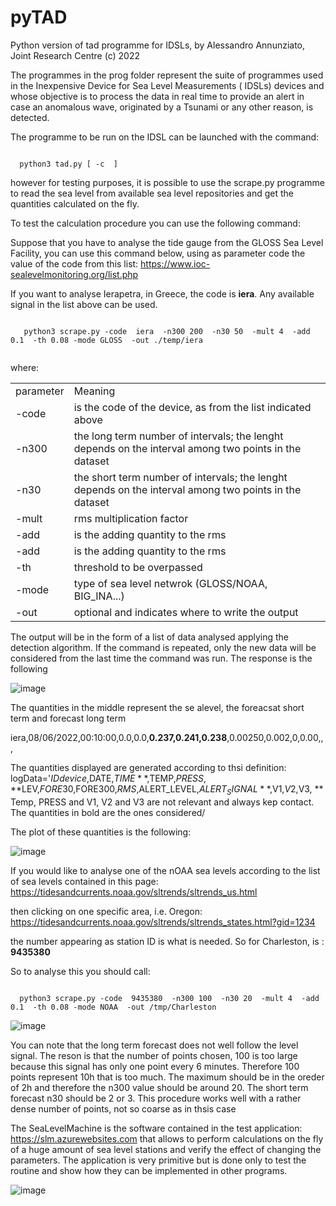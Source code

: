 # pyTAD
Python version of tad programme for IDSLs, by Alessandro Annunziato, Joint Research Centre
(c)  2022

The programmes in the prog folder represent the suite of programmes used in the Inexpensive Device for Sea Level Measurements ( IDSLs) devices and whose objective is to process the data in real time to provide an alert in case an anomalous wave, originated by a Tsunami or any other reason, is detected. 

The programme to be run on the IDSL can be launched with the command:

<code>
  python3 tad.py [ -c  <path of the configuration file>]
</code>

  
however for testing purposes, it is possible to use the scrape.py programme to read the sea level from available sea level repositories and get the quantities calculated on the fly.

To test the calculation procedure you can use the following command:
  
 Suppose that you have to analyse the tide gauge from the GLOSS Sea Level Facility,  you can use this command below, using as parameter  code  the value of the code from this list:
  https://www.ioc-sealevelmonitoring.org/list.php 
  
  If you want to analyse Ierapetra, in Greece, the code is <b>iera</b>.  Any available signal in the list above can be used.
  
  <code>
   python3 scrape.py -code  iera  -n300 200  -n30 50  -mult 4  -add 0.1  -th 0.08 -mode GLOSS  -out ./temp/iera
  </code>
  
  where:
  <table>
    <tr><td>parameter</td><td>Meaning</td></tr>
    <tr><td>-code</td><td>is the code of the device,  as from the list indicated above</td></tr>    
    <tr><td>-n300</td><td>the long term number of intervals; the lenght depends on the interval among two points in the dataset</td></tr>    
    <tr><td>-n30</td><td>the short term number of intervals; the lenght depends on the interval among two points in the dataset</td></tr>    
    <tr><td>-mult</td><td>rms multiplication factor</td></tr>    
    <tr><td>-add</td><td>is the adding quantity to the rms</td></tr>    
    <tr><td>-add</td><td>is the adding quantity to the rms</td></tr>    
    <tr><td>-th</td><td>threshold  to be overpassed</td></tr>    
    <tr><td>-mode</td><td>type of sea level netwrok  (GLOSS/NOAA, BIG_INA...)</td></tr>        
    <tr><td>-out</td><td>optional and indicates where to write the output</td></tr>            
  </table>
  
The output will be in the form of a list of data analysed applying the detection algorithm.  If the command is repeated, only the new data will be considered from the last time the command was run.  The response is the following 
  
  ![image](https://user-images.githubusercontent.com/10267112/172593612-b56043eb-2e96-420f-aafd-52ea1da71518.png)

  The quantities in the middle represent the se alevel,  the foreacsat short term and forecast long term
  
  iera,08/06/2022,00:10:00,0.0,0.0,**0.237,0.241,0.238**,0.00250,0.002,0,0.00,,,
  
  The quantities displayed are generated according to thsi definition:
  logData='$IDdevice,$DATE,$TIME**,$TEMP,$PRESS,**$LEV,$FORE30,$FORE300,$RMS,$ALERT_LEVEL,$ALERT_SIGNAL**,$V1,$V2,$V3,
**  
  Temp, PRESS and V1, V2 and V3 are not relevant and always kep contact. The quantities in bold are the ones considered/
  
  The plot of these quantities is the following:
  
  ![image](https://user-images.githubusercontent.com/10267112/172593417-7a97ba45-50f3-4ccb-af62-54f346ef1837.png)
  
  If you would like to analyse one of the nOAA sea levels according to the list of sea levels  contained in this page:
  https://tidesandcurrents.noaa.gov/sltrends/sltrends_us.html
  
  then clicking on  one specific area, i.e. Oregon:
  https://tidesandcurrents.noaa.gov/sltrends/sltrends_states.html?gid=1234
  
  the number appearing as station ID is what is needed.  So  for Charleston, is :  **9435380**
  
  So to analyse this you should call:
  
<code>
  python3 scrape.py -code  9435380  -n300 100  -n30 20  -mult 4  -add 0.1  -th 0.08 -mode NOAA  -out /tmp/Charleston
</code>
  
  ![image](https://user-images.githubusercontent.com/10267112/172599427-39374fb1-7caf-487c-832d-21520faf8996.png)

You can note that the long term forecast does not well follow the level signal. The reson is that the number of points chosen, 100 is too large because this signal has only one point every 6 minutes. Therefore 100 points represent 10h  that is too much.  The maximum should be in the oreder of 2h  and therefore the n300 value should be around 20.  The short term forecast n30 should be 2 or 3.  This procedure works well with a rather dense number of points, not so coarse as in thsis case


The SeaLevelMachine is the software contained in the test application: https://slm.azurewebsites.com   that allows to perform calculations on the fly of a huge amount of sea level stations and verify the effect of changing the parameters.  The application is very primitive but is done only to test the routine and show how they can be implemented in other programs.

![image](https://user-images.githubusercontent.com/10267112/187837319-18f264eb-8103-4c76-b0e5-690a20e37bc0.png)
